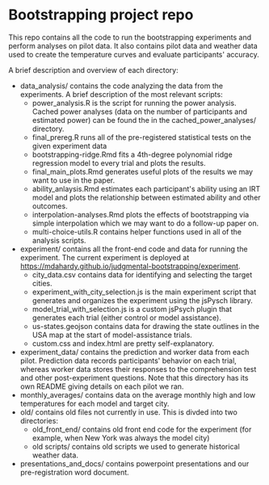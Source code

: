 # Bootstrapping project repo

This repo contains all the code to run the bootstrapping experiments and perform analyses on pilot data. It also contains pilot data and weather data used to create the temperature curves and evaluate participants' accuracy.

A brief description and overview of each directory:

* data_analysis/ contains the code analyzing the data from the experiments. A brief description of the most relevant scripts:
    * power_analysis.R is the script for running the power analysis. Cached power analyses (data on the number of participants and estimated power) can be found the in the cached_power_analyses/ directory.
    * final_prereg.R runs all of the pre-registered statistical tests on the given experiment data
    * bootstrapping-ridge.Rmd fits a 4th-degree polynomial ridge regression model to every trial and plots the results.
    * final_main_plots.Rmd generates useful plots of the results we may want to use in the paper.
    * ability_anlaysis.Rmd estimates each participant's ability using an IRT model and plots the relationship between estimated ability and other outcomes.
    * interpolation-analyses.Rmd plots the effects of bootstrapping via simple interpolation which we may want to do a follow-up paper on.
    * multi-choice-utils.R contains helper functions used in all of the analysis scripts.
* experiment/ contains all the front-end code and data for running the experiment. The current experiment is deployed at https://mdahardy.github.io/judgmental-bootstrapping/experiment.
    * city_data.csv contains data for identifying and selecting the target cities.
    * experiment_with_city_selection.js is the main experiment script that generates and organizes the experiment using the jsPysch library.
    * model_trial_with_selection.js is a custom jsPsych plugin that generates each trial (either control or model assistance).
    * us-states.geojson contains data for drawing the state outlines in the USA map at the start of model-assistance trials.
    * custom.css and index.html are pretty self-explanatory.
* experiment_data/ contains the prediction and worker data from each pilot. Prediction data records participants' behavior on each trial, whereas worker data stores their responses to the comprehension test and other post-experiment questions. Note that this directory has its own README giving details on each pilot we ran.
* monthly_averages/ contains data on the average monthly high and low temperatures for each model and target city.
* old/ contains old files not currently in use. This is divded into two directories:
     * old_front_end/ contains old front end code for the experiment (for example, when New York was always the model city)
     * old scripts/ contains old scripts we used to generate historical weather data.
* presentations_and_docs/ contains powerpoint presentations and our pre-registration word document.